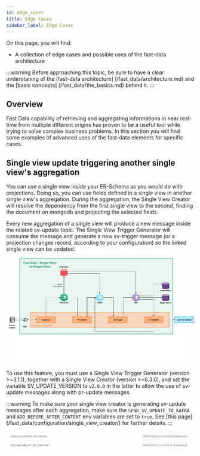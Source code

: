 ```yaml
---
id: edge_cases
title: Edge Cases
sidebar_label: Edge Cases
---
```


On this page, you will find:
* A collection of edge cases and possible uses of the fast-data architecture

:::warning
Before approaching this topic, be sure to have a clear understaning of the [fast-data architecture] (/fast_data/architecture.md) and the [basic concepts] (/fast_data/the_basics.md) behind it. 
:::

## Overview

Fast Data capability of retrieving and aggregating informations in near real-time from multiple different origins has proven to be a useful tool while trying to solve complex business problems. In this section you will find some examples of advanced uses of the fast-data elements for specific cases.

## Single view update triggering another single view's aggregation

You can use a single view inside your ER-Schema as you would do with projections. Doing so, you can use fields defined in a single view in another single view's aggregation.
During the aggregation, the Single View Creator will resolve the dependency from the first single view to the second, finding the document on mongodb and projecting the selected fields.

Every new aggregation of a single view will produce a new message inside the related sv-update topic. The Single View Trigger Generator will consume the message and generate a new sv-trigger message (or a projection changes record, according to your configuration) so the linked single view can be updated. 


![Fast Data Architecture: Single View to Single View](img/fastdata-architecture-sv-to-sv.png)

To use this feature, you must use a Single View Trigger Generator (version >=3.1.1), together with a Single View Creator (version >=6.3.0), and set the variable SV_UPDATE_VERSION to `v2.0.0` in the latter to allow the use of sv-update messages along with pr-update messages. 

:::warning
To make sure your single view creator is generating sv-update messages after each aggregation, make sure the `SEND_SV_UPDATE_TO_KAFKA` and `ADD_BEFORE_AFTER_CONTENT` env variables are set to `true`. See [this page] (/fast_data/configuration/single_view_creator/) for further details.
:::

![SVC env variables](img/singleview-to-singleview-svc-variables.png)